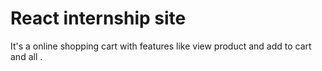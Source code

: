 # React internship site
 It's a online shopping cart with features like view product and add to cart and all .
